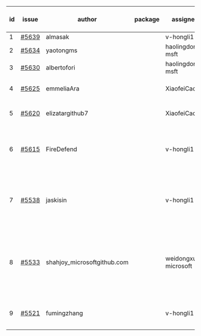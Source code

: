 | id | issue | author | package | assignee | bot advice | created date of issue | target release date | date from target |
| ------ | ------ | ------ | ------ | ------ | ------ | ------ | ------ | :-----: |
| 1 | [#5639](https://github.com/Azure/sdk-release-request/issues/5639) | almasak |  | v-hongli1 | new issue. | 10-23 | 11-21 |  |
| 2 | [#5634](https://github.com/Azure/sdk-release-request/issues/5634) | yaotongms |  | haolingdong-msft | new issue. | 10-23 | 11-22 |  |
| 3 | [#5630](https://github.com/Azure/sdk-release-request/issues/5630) | albertofori |  | haolingdong-msft | new issue. | 10-22 | 11-22 |  |
| 4 | [#5625](https://github.com/Azure/sdk-release-request/issues/5625) | emmeliaAra |  | XiaofeiCao | Attention to inconsistent tag. | 10-22 | 11-22 |  |
| 5 | [#5620](https://github.com/Azure/sdk-release-request/issues/5620) | elizatargithub7 |  | XiaofeiCao | new issue. FirstGA. TypeSpec. | 10-16 | 11-22 |  |
| 6 | [#5615](https://github.com/Azure/sdk-release-request/issues/5615) | FireDefend |  | v-hongli1 | close to release date. FirstBeta. HoldOn. TypeSpec. | 10-15 | 10-25 | 0 |
| 7 | [#5538](https://github.com/Azure/sdk-release-request/issues/5538) | jaskisin |  | v-hongli1 | new comment. close to release date. FirstGA. TypeSpec. | 09-27 | 10-24 | 0 |
| 8 | [#5533](https://github.com/Azure/sdk-release-request/issues/5533) | shahjoy_microsoftgithub.com |  | weidongxu-microsoft | new comment. close to release date. Attention to inconsistent tag. FirstBeta. | 09-25 | 10-25 | 0 |
| 9 | [#5521](https://github.com/Azure/sdk-release-request/issues/5521) | fumingzhang |  | v-hongli1 | new issue. close to release date. | 09-24 | 10-24 | 0 |

